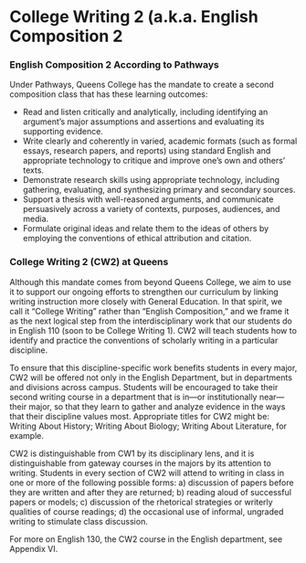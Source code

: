# College Writing 2 (a.k.a. English Composition 2

### English Composition 2 According to Pathways

Under Pathways, Queens College has the mandate to create a second composition class that has these learning outcomes:

- Read and listen critically and analytically, including identifying an argument’s major assumptions and assertions and evaluating its supporting evidence.
- Write clearly and coherently in varied, academic formats (such as formal essays, research papers, and reports) using standard English and appropriate technology to critique and improve one’s own and others’ texts.
- Demonstrate research skills using appropriate technology, including gathering, evaluating, and synthesizing primary and secondary sources.
- Support a thesis with well-reasoned arguments, and communicate persuasively across a variety of contexts, purposes, audiences, and media.
- Formulate original ideas and relate them to the ideas of others by employing the conventions of ethical attribution and citation.

### College Writing 2 (CW2) at Queens

Although this mandate comes from beyond Queens College, we aim to use it to support our ongoing efforts to strengthen our curriculum by linking writing instruction more closely with General Education.  In that spirit, we call it “College Writing” rather than “English Composition,” and we frame it as the next logical step from the interdisciplinary work that our students do in English 110 (soon to be College Writing 1).  CW2 will teach students how to identify and practice the conventions of scholarly writing in a particular discipline.

To ensure that this discipline-specific work benefits students in every major, CW2 will be offered not only in the English Department, but in departments and divisions across campus.   Students will be encouraged to take their second writing course in a department that is in—or institutionally near—their major, so that they learn to gather and analyze evidence in the ways that their discipline values most.  Appropriate titles for CW2 might be: Writing About History; Writing About Biology; Writing About Literature, for example.

CW2 is distinguishable from CW1 by its disciplinary lens, and it is distinguishable from gateway courses in the majors by its attention to writing.  Students in every section of CW2 will attend to writing in class in one or more of the following possible forms: a) discussion of papers before they are written and after they are returned; b) reading aloud of successful papers or models; c) discussion of the rhetorical strategies or writerly qualities of course readings; d) the occasional use of informal, ungraded writing to stimulate class discussion.

For more on English 130, the CW2 course in the English department, see Appendix VI.
